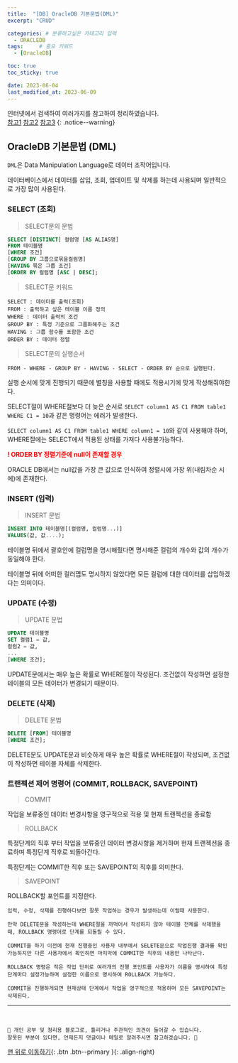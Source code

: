 ```yaml
---
title:  "[DB] OracleDB 기본문법(DML)"
excerpt: "CRUD"

categories: # 분류하고싶은 카테고리 입력
  - ORACLEDB
tags:     # 중요 키워드
  - [OracleDB]

toc: true
toc_sticky: true

date: 2023-06-04
last_modified_at: 2023-06-09
---
```



인터넷에서 검색하여 여러가지를 참고하여 정리하였습니다.    
[참고1](https://coding-factory.tistory.com/)
[참고2](https://m.blog.naver.com/regenesis90/222213840145)
[참고3](https://velog.io/@yunyoseob/Oracle-DB-SQL-%EA%B8%B0%EC%B4%88%EB%AC%B8%EB%B2%95-1%ED%8E%B8)
{: .notice--warning}


## OracleDB 기본문법 (DML)

`DML`은 Data Manipulation Language로 데이터 조작어입니다.

데이터베이스에서 데이터를 삽입, 조회, 업데이트 및 삭제를 하는데 사용되며 일반적으로 가장 많이 사용된다.

### SELECT (조회)

> SELECT문의 문법

```sql 
SELECT [DISTINCT] 컬럼명 [AS ALIAS명]
FROM 테이블명
[WHERE 조건]
[GROUP BY 그룹으로묶을컬럼명]
[HAVING 묶은 그룹 조건]
[ORDER BY 컬럼명 [ASC | DESC]; 
```

> SELECT문 키워드

```
SELECT : 데이터를 출력(조회)
FROM : 출력하고 싶은 테이블 이름 정의
WHERE : 데이터 출력의 조건
GROUP BY : 특정 기준으로 그룹화해주는 조건
HAVING : 그룹 함수를 포함한 조건
ORDER BY : 데이터 정렬
```

> SELECT문의 실행순서

```
FROM - WHERE - GROUP BY - HAVING - SELECT - ORDER BY 순으로 실행된다.
```

실행 순서에 맞게 진행되기 때문에 별칭을 사용할 때에도 적용시기에 맞게 작성해줘야한다.

SELECT절이 WHERE절보다 더 늦은 순서로 `SELECT column1 AS C1 FROM table1 WHERE C1 = 10`과 같은 명령어는 에러가 발생한다.

`SELECT column1 AS C1 FROM table1 WHERE column1 = 10`와 같이 사용해야 하며, WHERE절에는 SELECT에서 적용된 상태를 가져다 사용불가능하다.

<strong style="color:red">! ORDER BY 정렬기준에 null이 존재할 경우</strong>

ORACLE DB에서는 null값을 가장 큰 값으로 인식하여 정렬시에 가장 위(내림차순 시에)에 존재한다.


### INSERT (입력)

> INSERT 문법

```sql
INSERT INTO 테이블명[(컬럼명, 컬럼명...)]
VALUES(값, 값....);
```

테이블명 뒤에서 괄호안에 컬럼명을 명시해줬다면 명시해준 컬럼의 개수와 값의 개수가 동일해야 한다.

테이블명 뒤에 어떠한 컬러몀도 명시하지 않았다면 모든 컬럼에 대한 데이터를 삽입하겠다는 의미이다.

### UPDATE (수정)

> UPDATE 문법

```sql 
UPDATE 테이블명
SET 컬럼1 = 값,
컬럼2 = 값,
...
[WHERE 조건];
```

UPDATE문에서는 매우 높은 확률로 WHERE절이 작성된다. 조건없이 작성하면 설정한 테이블의 모든 데이터가 변경되기 때문이다.

### DELETE (삭제)

> DELETE 문법

```sql 
DELETE [FROM] 테이블명
[WHERE 조건];
```

DELETE문도 UPDATE문과 비슷하게 매우 높은 확률로 WHERE절이 작성되며, 조건없이 작성하면 테이블 자체를 삭제한다.


### 트랜젝션 제어 명령어 (COMMIT, ROLLBACK, SAVEPOINT)

> COMMIT

작업을 보류중인 데이터 변경사항을 영구적으로 적용 및 현재 트랜젝션을 종료함

> ROLLBACK

특정단계의 직후 부터 작업을 보류중인 데이터 변경사항을 제거하며 현재 트랜젝션을 종료하며 특정단계 직후로 되돌아간다.

특정단계는 COMMIT한 직후 또는 SAVEPOINT의 직후를 의미한다.

> SAVEPOINT

ROLLBACK할 포인트를 지정한다.

``` 
입력, 수정, 삭제를 진행하다보면 잘못 작업하는 경우가 발생하는데 이럴때 사용한다. 

만약 DELETE문을 작성하는데 WHERE절을 까먹어서 작성하지 않아 테이블 전체를 삭제했을 때, ROLLBACK 명령어로 단계를 되돌릴 수 있다.

COMMIT을 하기 이전에 현재 진행중인 사용자 내부에서 SELETE문으로 작업진행 결과를 확인 가능하지만 다른 사용자에서 확인하면 마지막에 COMMIT한 직후의 내용만 나타난다.

ROLLBACK 명령은 작은 작업 단위로 여러개의 진행 포인트를 사용자가 이름을 명시하여 특정 단계마다 설정가능하며 설정한 이름으로 명시하여 ROLLBACK 가능하다.

COMMIT을 진행하게되면 현재상태 단계에서 작업을 영구적으로 적용하며 모든 SAVEPOINT는 삭제된다.
```




***
<br>

    📢 개인 공부 및 정리용 블로그로, 틀리거나 주관적인 의견이 들어갈 수 있습니다.
    잘못된 부분이 있다면, 언제든지 댓글이나 메일로 알려주시면 참고하겠습니다. 🔔

[맨 위로 이동하기](#){: .btn .btn--primary }{: .align-right}